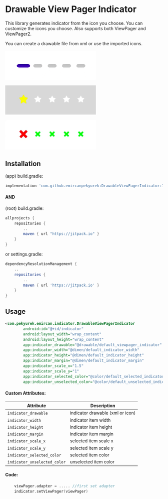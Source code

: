 # Drawable View Pager Indicator

This library generates indicator from the icon you choose. You can customize the icons you choose. Also supports both ViewPager and ViewPager2.

You can create a drawable file from xml or use the imported icons.

![materialdots](https://github.com/emircanpekyurek/DrawableViewPagerIndicator/blob/master/readme_gifs/gif_line.gif)

![materialdots](https://github.com/emircanpekyurek/DrawableViewPagerIndicator/blob/master/readme_gifs/gif_star.gif)

![materialdots](https://github.com/emircanpekyurek/DrawableViewPagerIndicator/blob/master/readme_gifs/gif_delete.gif)

## Installation

(app) build.gradle:
```gradle
implementation 'com.github.emircanpekyurek:DrawableViewPagerIndicator:1.0.0'
```
#### AND

(root) build.gradle:
```gradle
allprojects {
    repositories {
        ..
        maven { url "https://jitpack.io" }
    }
}
```
or settings.gradle:
```gradle
dependencyResolutionManagement {
    ..
    repositories {
        ..
        maven { url 'https://jitpack.io' }
    }
}
```

## Usage
```xml
<com.pekyurek.emircan.indicator.DrawableViewPagerIndicator
        android:id="@+id/indicator"
        android:layout_width="wrap_content"
        android:layout_height="wrap_content"
        app:indicator_drawable="@drawable/default_viewpager_indicator"
        app:indicator_width="@dimen/default_indicator_width"
        app:indicator_height="@dimen/default_indicator_height"
        app:indicator_margin="@dimen/default_indicator_margin"
        app:indicator_scale_x="1.5"
        app:indicator_scale_y="1"
        app:indicator_selected_color="@color/default_selected_indicator_color"
        app:indicator_unselected_color="@color/default_unselected_indicator_color" />
```

#### Custom Attributes:
| Attribute | Description |
| --- | --- |
| `indicator_drawable` | indicator drawable (xml or icon)  |
| `indicator_width` | indicator item width |
| `indicator_height` | indicator item height |
| `indicator_margin` | indicator item margin |
| `indicator_scale_x` | selected item scale x |
| `indicator_scale_y` | selected item scale y |
| `indicator_selected_color` | selected item color |
| `indicator_unselected_color` | unselected item color |

#### Code:
```kotlin
    viewPager.adapter = ..... //first set adapter
    indicator.setViewPager(viewPager)
```
